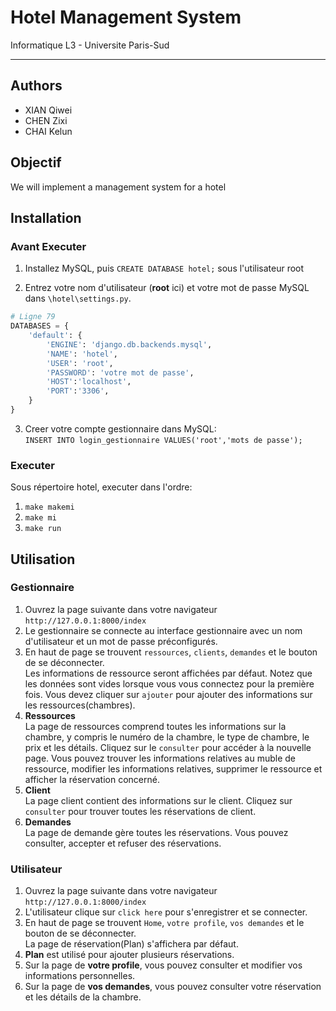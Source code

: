 # Hotel Management System
Informatique L3 - Universite Paris-Sud

---

## Authors
- XIAN Qiwei
- CHEN Zixi
- CHAI Kelun

## Objectif
We will implement a management system for a hotel


## Installation
### Avant Executer
1. Installez MySQL, puis `CREATE DATABASE hotel;` sous l'utilisateur root

2. Entrez votre nom d'utilisateur (**root** ici) et votre mot de passe MySQL dans `\hotel\settings.py`.
```python
# Ligne 79
DATABASES = {
    'default': {
        'ENGINE': 'django.db.backends.mysql',
        'NAME': 'hotel',
        'USER': 'root',
        'PASSWORD': 'votre mot de passe',
        'HOST':'localhost',
        'PORT':'3306',
    }
}
```
3. Creer votre compte gestionnaire dans MySQL:<br>
`INSERT INTO login_gestionnaire VALUES('root','mots de passe');`

### Executer
Sous répertoire hotel, executer dans l'ordre: 
1. `make makemi`
2. `make mi`
3. `make run`

## Utilisation
### Gestionnaire
1. Ouvrez la page suivante dans votre navigateur<br>
`http://127.0.0.1:8000/index`
2. Le gestionnaire se connecte au interface gestionnaire avec un nom d'utilisateur et un mot de passe préconfigurés.
3. En haut de page se trouvent `ressources`, `clients`, `demandes` et le bouton de se déconnecter.<br>Les informations de ressource seront affichées par défaut. Notez que les données sont vides lorsque vous vous connectez pour la première fois. Vous devez cliquer sur `ajouter` pour ajouter des informations sur les ressources(chambres).
4. **Ressources**<br>
La page de ressources comprend toutes les informations sur la chambre, y compris le numéro de la chambre, le type de chambre, le prix et les détails. Cliquez sur le `consulter` pour accéder à la nouvelle page. Vous pouvez trouver les informations relatives au muble de ressource, modifier les informations relatives, supprimer le ressource et afficher la réservation concerné.<br>
5. **Client**<br>
La page client contient des informations sur le client. Cliquez sur `consulter` pour trouver toutes les réservations de client.<br>
6. **Demandes**<br>
La page de demande gère toutes les réservations. Vous pouvez consulter, accepter et refuser des réservations.

### Utilisateur
1. Ouvrez la page suivante dans votre navigateur<br>
`http://127.0.0.1:8000/index`<br>
2. L'utilisateur clique sur `click here` pour s'enregistrer et se connecter.
3. En haut de page se trouvent `Home`, `votre profile`, `vos demandes` et le bouton de se déconnecter.<br>La page de réservation(Plan) s'affichera par défaut.
4. **Plan** est utilisé pour ajouter plusieurs réservations.
5. Sur la page de **votre profile**, vous pouvez consulter et modifier vos informations personnelles.
6. Sur la page de **vos demandes**, vous pouvez consulter votre réservation et les détails de la chambre.
